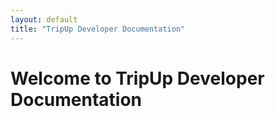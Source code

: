 ```yaml
---
layout: default
title: "TripUp Developer Documentation"
---
```


# Welcome to TripUp Developer Documentation

